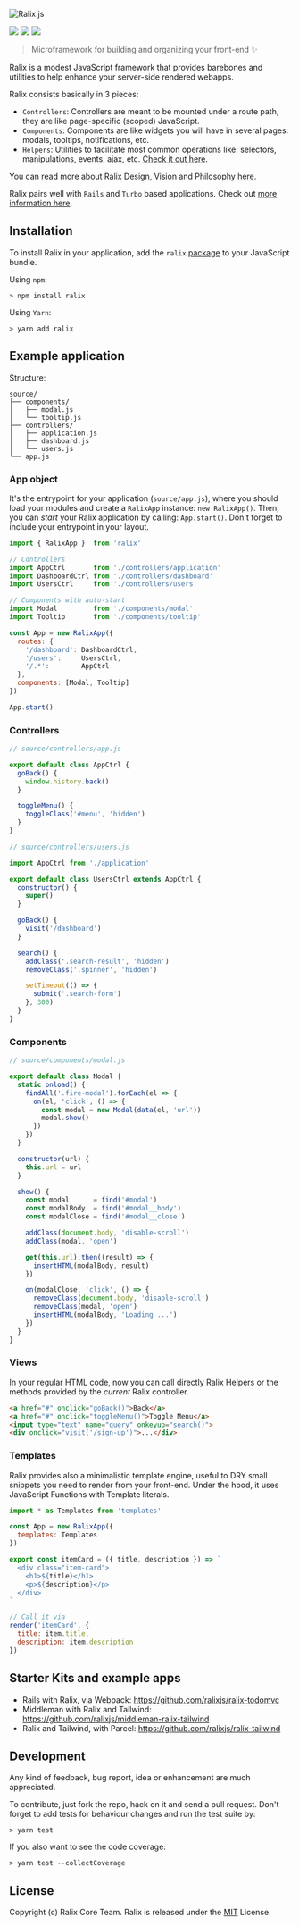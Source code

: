 ![Ralix.js](https://raw.githubusercontent.com/ralixjs/ralix/master/logos/cover.jpg)

[![](https://github.com/ralixjs/ralix/actions/workflows/ci.yml/badge.svg)](https://github.com/ralixjs/ralix/actions/workflows/ci.yml)
[![](https://img.shields.io/npm/v/ralix.svg)](https://www.npmjs.com/package/ralix)
[![](https://img.shields.io/npm/l/ralix)](https://github.com/ralixjs/ralix/blob/master/LICENSE)

> Microframework for building and organizing your front-end :sparkles:

Ralix is a modest JavaScript framework that provides barebones and utilities to help enhance your server-side rendered webapps.

Ralix consists basically in 3 pieces:

- `Controllers`: Controllers are meant to be mounted under a route path, they are like page-specific (scoped) JavaScript.
- `Components`: Components are like widgets you will have in several pages: modals, tooltips, notifications, etc.
- `Helpers`: Utilities to facilitate most common operations like: selectors, manipulations, events, ajax, etc. [Check it out here](docs/HELPERS_API.md).

You can read more about Ralix Design, Vision and Philosophy [here](docs/DESIGN.md).

Ralix pairs well with `Rails` and `Turbo` based applications. Check out [more information here](docs/RAILS_INTEGRATION.md).

## Installation

To install Ralix in your application, add the `ralix` [package](https://www.npmjs.com/package/ralix) to your JavaScript bundle.

Using `npm`:

```
> npm install ralix
```

Using `Yarn`:

```
> yarn add ralix
```

## Example application

Structure:

```
source/
├── components/
│   ├── modal.js
│   └── tooltip.js
├── controllers/
│   ├── application.js
│   ├── dashboard.js
│   └── users.js
└── app.js
```

### App object

It's the entrypoint for your application (`source/app.js`), where you should load your modules and create a `RalixApp` instance: `new RalixApp()`. Then, you can _start_ your Ralix application by calling: `App.start()`. Don't forget to include your entrypoint in your layout.

```js
import { RalixApp }  from 'ralix'

// Controllers
import AppCtrl       from './controllers/application'
import DashboardCtrl from './controllers/dashboard'
import UsersCtrl     from './controllers/users'

// Components with auto-start
import Modal         from './components/modal'
import Tooltip       from './components/tooltip'

const App = new RalixApp({
  routes: {
    '/dashboard': DashboardCtrl,
    '/users':     UsersCtrl,
    '/.*':        AppCtrl
  },
  components: [Modal, Tooltip]
})

App.start()
```

### Controllers

```js
// source/controllers/app.js

export default class AppCtrl {
  goBack() {
    window.history.back()
  }

  toggleMenu() {
    toggleClass('#menu', 'hidden')
  }
}
```

```js
// source/controllers/users.js

import AppCtrl from './application'

export default class UsersCtrl extends AppCtrl {
  constructor() {
    super()
  }

  goBack() {
    visit('/dashboard')
  }

  search() {
    addClass('.search-result', 'hidden')
    removeClass('.spinner', 'hidden')

    setTimeout(() => {
      submit('.search-form')
    }, 300)
  }
}
```

### Components

```js
// source/components/modal.js

export default class Modal {
  static onload() {
    findAll('.fire-modal').forEach(el => {
      on(el, 'click', () => {
        const modal = new Modal(data(el, 'url'))
        modal.show()
      })
    })
  }

  constructor(url) {
    this.url = url
  }

  show() {
    const modal      = find('#modal')
    const modalBody  = find('#modal__body')
    const modalClose = find('#modal__close')

    addClass(document.body, 'disable-scroll')
    addClass(modal, 'open')

    get(this.url).then((result) => {
      insertHTML(modalBody, result)
    })

    on(modalClose, 'click', () => {
      removeClass(document.body, 'disable-scroll')
      removeClass(modal, 'open')
      insertHTML(modalBody, 'Loading ...')
    })
  }
}
```

### Views

In your regular HTML code, now you can call directly Ralix Helpers or the methods provided by the _current_ Ralix controller.

```html
<a href="#" onclick="goBack()">Back</a>
<a href="#" onclick="toggleMenu()">Toggle Menu</a>
<input type="text" name="query" onkeyup="search()">
<div onclick="visit('/sign-up')">...</div>
```

### Templates

Ralix provides also a minimalistic template engine, useful to DRY small snippets you need to render from your front-end. Under the hood, it uses JavaScript Functions with Template literals.

```js
import * as Templates from 'templates'

const App = new RalixApp({
  templates: Templates
})

export const itemCard = ({ title, description }) => `
  <div class="item-card">
    <h1>${title}</h1>
    <p>${description}</p>
  </div>
`

// Call it via
render('itemCard', {
  title: item.title,
  description: item.description
})
```

## Starter Kits and example apps

- Rails with Ralix, via Webpack: https://github.com/ralixjs/ralix-todomvc
- Middleman with Ralix and Tailwind: https://github.com/ralixjs/middleman-ralix-tailwind
- Ralix and Tailwind, with Parcel: https://github.com/ralixjs/ralix-tailwind

## Development

Any kind of feedback, bug report, idea or enhancement are much appreciated.

To contribute, just fork the repo, hack on it and send a pull request. Don't forget to add tests for behaviour changes and run the test suite by:

```
> yarn test
```

If you also want to see the code coverage:

```
> yarn test --collectCoverage
```

## License

Copyright (c) Ralix Core Team. Ralix is released under the [MIT](LICENSE) License.

